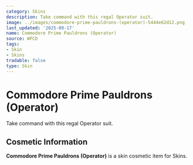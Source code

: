 ```yaml
---
category: Skins
description: Take command with this regal Operator suit.
image: ../images/commodore-prime-pauldrons-(operator)-5444e62d12.png
last_updated: '2025-09-17'
name: Commodore Prime Pauldrons (Operator)
source: WFCD
tags:
- Skin
- Skins
tradable: false
type: Skin
---
```


# Commodore Prime Pauldrons (Operator)

Take command with this regal Operator suit.

## Cosmetic Information

**Commodore Prime Pauldrons (Operator)** is a skin cosmetic item for Skins.

